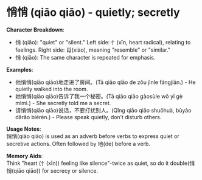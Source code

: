 # **悄悄 (qiāo qiāo) - quietly; secretly**

**Character Breakdown**:  
- 悄 (qiāo): "quiet" or "silent." Left side: 忄(xīn, heart radical), relating to feelings. Right side: 肖(xiào), meaning "resemble" or "similar."  
- 悄 (qiāo): The same character is repeated for emphasis.

**Examples**:  
- 他悄悄(qiāo qiāo)地走进了房间。(Tā qiāo qiāo de zǒu jìnle fángjiān.) - He quietly walked into the room.  
- 她悄悄(qiāo qiāo)告诉了我一个秘密。(Tā qiāo qiāo gàosùle wǒ yī gè mìmì.) - She secretly told me a secret.  
- 请悄悄(qiāo qiāo)说话，不要打扰别人。(Qǐng qiāo qiāo shuōhuà, bùyào dǎrǎo biérén.) - Please speak quietly, don’t disturb others.

**Usage Notes**:  
悄悄(qiāo qiāo) is used as an adverb before verbs to express quiet or secretive actions. Often followed by 地(de) before a verb.

**Memory Aids**:  
Think "heart (忄(xīn)) feeling like silence"-twice as quiet, so do it double(悄悄(qiāo qiāo)) for secrecy or silence.